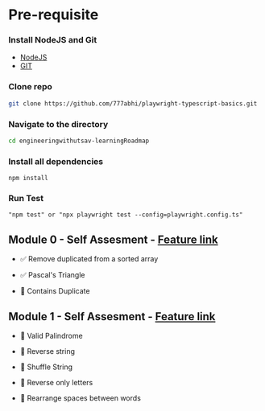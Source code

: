 # Pre-requisite
### Install NodeJS and Git
 - [NodeJS](https://nodejs.org/en/)
 - [GIT](https://git-scm.com/downloads) 

### Clone repo

```bash
git clone https://github.com/777abhi/playwright-typescript-basics.git
```

### Navigate to the directory
```bash
cd engineeringwithutsav-learningRoadmap
```

### Install all dependencies 
```node
npm install
```

### Run Test
```node
"npm test" or "npx playwright test --config=playwright.config.ts"
```

## Module 0 - Self Assesment - [Feature link](feature/Module-0.spec.ts)
 - ✅ Remove duplicated from a sorted array

 - ✅ Pascal's Triangle

 - 🚧 Contains Duplicate

## Module 1 - Self Assesment - [Feature link](feature/Module-1.spec.ts)
 - 🚧 Valid Palindrome

 - 🚧 Reverse string

 - 🚧 Shuffle String

 - 🚧 Reverse only letters

 - 🚧 Rearrange spaces between words
